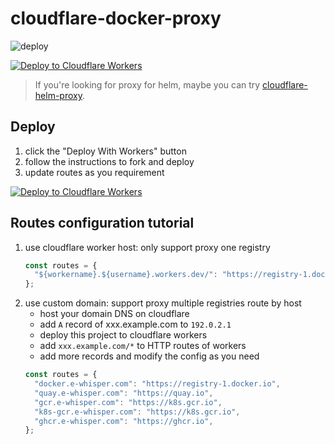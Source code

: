# cloudflare-docker-proxy

![deploy](https://github.com/east4ming/cloudflare-docker-proxy/actions/workflows/deploy.yaml/badge.svg)

[![Deploy to Cloudflare Workers](https://deploy.workers.cloudflare.com/button)](https://deploy.workers.cloudflare.com/?url=https://github.com/east4ming/cloudflare-docker-proxy)

> If you're looking for proxy for helm, maybe you can try [cloudflare-helm-proxy](https://github.com/east4ming/cloudflare-helm-proxy).

## Deploy

1. click the "Deploy With Workers" button
2. follow the instructions to fork and deploy
3. update routes as you requirement

[![Deploy to Cloudflare Workers](https://deploy.workers.cloudflare.com/button)](https://deploy.workers.cloudflare.com/?url=https://github.com/east4ming/cloudflare-docker-proxy)

## Routes configuration tutorial

1. use cloudflare worker host: only support proxy one registry
   ```javascript
   const routes = {
     "${workername}.${username}.workers.dev/": "https://registry-1.docker.io",
   };
   ```
2. use custom domain: support proxy multiple registries route by host
   - host your domain DNS on cloudflare
   - add `A` record of xxx.example.com to `192.0.2.1`
   - deploy this project to cloudflare workers
   - add `xxx.example.com/*` to HTTP routes of workers
   - add more records and modify the config as you need
   ```javascript
   const routes = {
     "docker.e-whisper.com": "https://registry-1.docker.io",
     "quay.e-whisper.com": "https://quay.io",
     "gcr.e-whisper.com": "https://k8s.gcr.io",
     "k8s-gcr.e-whisper.com": "https://k8s.gcr.io",
     "ghcr.e-whisper.com": "https://ghcr.io",
   };
   ```

